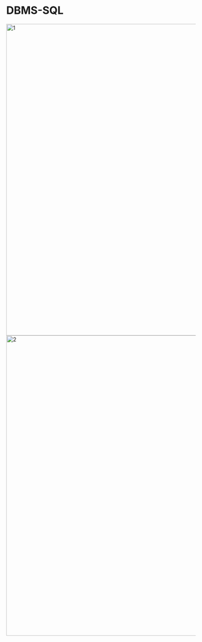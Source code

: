 # DBMS-SQL

<img width="750" height='830' alt="1" src="https://github.com/user-attachments/assets/950b00b4-25d3-4ccc-a0e5-25857bb36382" />
<img width="750" height='800' alt="2" src="https://github.com/user-attachments/assets/ef6d4d4b-2325-42da-9017-bbd434c7fa88" />

